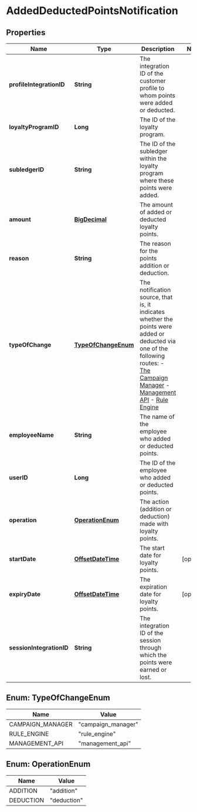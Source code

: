 

# AddedDeductedPointsNotification

## Properties

Name | Type | Description | Notes
------------ | ------------- | ------------- | -------------
**profileIntegrationID** | **String** | The integration ID of the customer profile to whom points were added or deducted. | 
**loyaltyProgramID** | **Long** | The ID of the loyalty program. | 
**subledgerID** | **String** | The ID of the subledger within the loyalty program where these points were added. | 
**amount** | [**BigDecimal**](BigDecimal.md) | The amount of added or deducted loyalty points. | 
**reason** | **String** | The reason for the points addition or deduction. | 
**typeOfChange** | [**TypeOfChangeEnum**](#TypeOfChangeEnum) | The notification source, that is, it indicates whether the points were added or deducted via one of the following routes:  - [The Campaign Manager](/docs/product/getting-started)  - [Management API](/management-api#tag/Loyalty)  - [Rule Engine](/docs/product/applications/evaluation-order-for-rules-and-filters)  | 
**employeeName** | **String** | The name of the employee who added or deducted points. | 
**userID** | **Long** | The ID of the employee who added or deducted points. | 
**operation** | [**OperationEnum**](#OperationEnum) | The action (addition or deduction) made with loyalty points. | 
**startDate** | [**OffsetDateTime**](OffsetDateTime.md) | The start date for loyalty points. |  [optional]
**expiryDate** | [**OffsetDateTime**](OffsetDateTime.md) | The expiration date for loyalty points. |  [optional]
**sessionIntegrationID** | **String** | The integration ID of the session through which the points were earned or lost. | 



## Enum: TypeOfChangeEnum

Name | Value
---- | -----
CAMPAIGN_MANAGER | &quot;campaign_manager&quot;
RULE_ENGINE | &quot;rule_engine&quot;
MANAGEMENT_API | &quot;management_api&quot;



## Enum: OperationEnum

Name | Value
---- | -----
ADDITION | &quot;addition&quot;
DEDUCTION | &quot;deduction&quot;




